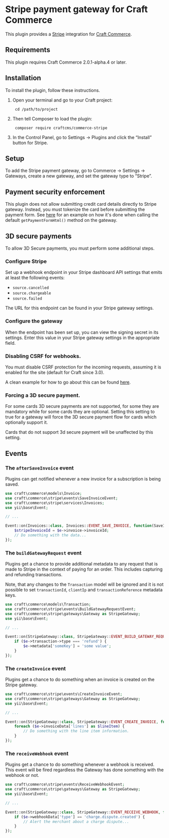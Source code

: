 Stripe payment gateway for Craft Commerce
=======================

This plugin provides a [Stripe](https://stripe.com/) integration for [Craft Commerce](https://craftcommerce.com/).


## Requirements

This plugin requires Craft Commerce 2.0.1-alpha.4 or later.


## Installation

To install the plugin, follow these instructions.

1. Open your terminal and go to your Craft project:

        cd /path/to/project

2. Then tell Composer to load the plugin:

        composer require craftcms/commerce-stripe

3. In the Control Panel, go to Settings → Plugins and click the “Install” button for Stripe.

## Setup

To add the Stripe payment gateway, go to Commerce → Settings → Gateways, create a new gateway, and set the gateway type to “Stripe”.

## Payment security enforcement

This plugin does not allow submitting credit card details directly to Stripe gateway. Instead, you must tokenize the card before submitting the payment form. See [here](src/resources/js/paymentForm.js) for an example on how it's done when calling the default `getPaymentFormHtml()` method on the gateway.

## 3D secure payments

To allow 3D Secure payments, you must perform some additional steps.

### Configure Stripe

Set up a webhook endpoint in your Stripe dashboard API settings that emits at least the following events:

 * `source.cancelled`
 * `source.chargeable`
 * `source.failed`

The URL for this endpoint can be found in your Stripe gateway settings.

### Configure the gateway

When the endpoint has been set up, you can view the signing secret in its settings. Enter this value in your Stripe gateway settings in the appropriate field.

### Disabling CSRF for webhooks.

You must disable CSRF protection for the incoming requests, assuming it is enabled for the site (default for Craft since 3.0).

A clean example for how to go about this can be found [here](https://craftcms.stackexchange.com/a/20301/258).

### Forcing a 3D secure payment.

For some cards 3D secure payments are not supported, for some they are mandatory while for some cards they are optional. Setting this setting to true for a gateway will force the 3D secure payment flow for cards which optionally support it.

Cards that do not support 3d secure payment will be unaffected by this setting.

## Events

### The `afterSaveInvoice` event

Plugins can get notified whenever a new invoice for a subscription is being saved.

```php
use craft\commerce\models\Invoice;
use craft\commerce\stripe\events\SaveInvoiceEvent;
use craft\commerce\stripe\services\Invoices;
use yii\base\Event;

// ...

Event::on(Invoices::class, Invoices::EVENT_SAVE_INVOICE, function(SaveInvoiceEvent $e) {
    $stripeInvoiceId = $e->invoice->invoiceId;
    // Do something with the data...
});
```

### The `buildGatewayRequest` event

Plugins get a chance to provide additional metadata to any request that is made to Stripe in the context of paying for an order. This includes capturing and refunding transactions.

Note, that any changes to the `Transaction` model will be ignored and it is not possible to set `transactionId`, `clientIp` and `transactionReference` metadata keys.

```php
use craft\commerce\models\Transaction;
use craft\commerce\stripe\events\BuildGatewayRequestEvent;
use craft\commerce\stripe\gateways\Gateway as StripeGateway;
use yii\base\Event;

// ...

Event::on(StripeGateway::class, StripeGateway::EVENT_BUILD_GATEWAY_REQUEST, function(BuildGatewayRequestEvent $e) {
    if ($e->transaction->type === 'refund') {
        $e->metadata['someKey'] = 'some value';
    }
});
```

### The `createInvoice` event

Plugins get a chance to do something when an invoice is created on the Stripe gateway.

```php
use craft\commerce\stripe\events\CreateInvoiceEvent;
use craft\commerce\stripe\gateways\Gateway as StripeGateway;
use yii\base\Event;

// ...

Event::on(StripeGateway::class, StripeGateway::EVENT_CREATE_INVOICE, function(CreateInvoiceEvent $e) {
    foreach ($e->invoiceData['lines'] as $lineItem) {
        // Do something with the line item information.
    }
});
```

### The `receiveWebhook` event

Plugins get a chance to do something whenever a webhook is received. This event will be fired regardless the Gateway has done something with the webhook or not.

```php
use craft\commerce\stripe\events\ReceiveWebhookEvent;
use craft\commerce\stripe\gateways\Gateway as StripeGateway;
use yii\base\Event;

// ...

Event::on(StripeGateway::class, StripeGateway::EVENT_RECEIVE_WEBHOOK, function(ReceiveWebhookEvent $e) {
    if ($e->webhookData['type'] == 'charge.dispute.created') {
        // Alert the merchant about a charge dispute...
    }
});
```
